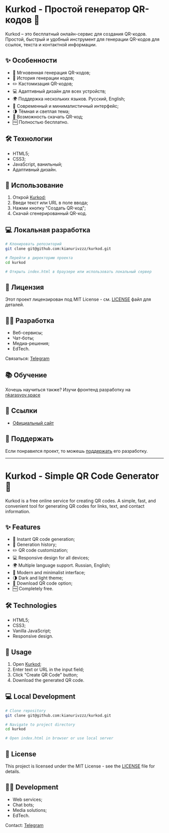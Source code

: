 # Kurkod - Простой генератор QR-кодов 🔲

Kurkod – это бесплатный онлайн-сервис для создания QR-кодов. Простой, быстрый и удобный инструмент для генерации QR-кодов для ссылок, текста и контактной информации.

## ✨ Особенности

- 🚀 Мгновенная генерация QR-кодов;
- 📃 История генерации кодов;
- ✏️ Кастомизация QR-кодов;
- 💻 Адаптивный дизайн для всех устройств;
- 🌍 Поддержка нескольких языков. Русский, English;
- 🎨 Современный и минималистичный интерфейс;
- 🌗 Тёмная и светлая тема;
- 💾 Возможность скачать QR-код;
- 🆓 Полностью бесплатно.

## 🛠 Технологии

- HTML5;
- CSS3;
- JavaScript, ванильный;
- Адаптивный дизайн.

## 🚀 Использование

1. Открой [Kurkod](https://kianurivzzz.github.io/kurkod/);
2. Введи текст или URL в поле ввода;
3. Нажми кнопку "Создать QR-код";
4. Скачай сгенерированный QR-код.

## 💻 Локальная разработка

```bash
# Клонировать репозиторий
git clone git@github.com:kianurivzzz/kurkod.git

# Перейти в директорию проекта
cd kurkod

# Открыть index.html в браузере или использовать локальный сервер
```

## 📝 Лицензия

Этот проект лицензирован под MIT License - см. [LICENSE](LICENSE) файл для деталей.

## 👨‍💻 Разработка

- Веб-сервисы;
- Чат-боты;
- Медиа-решения;
- EdTech.

Связаться:
[Telegram](https://t.me/nkarasyov)

## 📚 Обучение
Хочешь научиться также? Изучи фронтенд разработку на [nkarasyov.space](https://nkarasyov.space/)

## 🔗 Ссылки

- [Официальный сайт](https://kianurivzzz.github.io/kurkod/)

## 💖 Поддержать

Если понравился проект, то можешь [поддержать](https://pay.cloudtips.ru/p/920f6d9e) его разработку.

---

# Kurkod - Simple QR Code Generator 🔲

Kurkod is a free online service for creating QR codes. A simple, fast, and convenient tool for generating QR codes for links, text, and contact information.

## ✨ Features

- 🚀 Instant QR code generation;
- 📃 Generation history;
- ✏️ QR code customization;
- 💻 Responsive design for all devices;
- 🌍 Multiple language support. Russian, English;
- 🎨 Modern and minimalist interface;
- 🌗 Dark and light theme;
- 💾 Download QR code option;
- 🆓 Completely free.

## 🛠 Technologies

- HTML5;
- CSS3;
- Vanilla JavaScript;
- Responsive design.

## 🚀 Usage

1. Open [Kurkod](https://kianurivzzz.github.io/kurkod/);
2. Enter text or URL in the input field;
3. Click "Create QR Code" button;
4. Download the generated QR code.

## 💻 Local Development

```bash
# Clone repository
git clone git@github.com:kianurivzzz/kurkod.git

# Navigate to project directory
cd kurkod

# Open index.html in browser or use local server
```

## 📝 License

This project is licensed under the MIT License - see the [LICENSE](LICENSE) file for details.

## 👨‍💻 Development

- Web services;
- Chat bots;
- Media solutions;
- EdTech.

Contact: [Telegram](https://t.me/nkarasyov)
